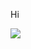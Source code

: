 Hi

<img align="center" src="https://github-readme-stats.vercel.app/api/?username=bdubtga&show_icons=true&theme=synthwave">
